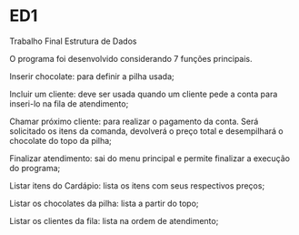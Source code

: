 # ED1
Trabalho Final Estrutura de Dados

O programa foi desenvolvido considerando 7 funções principais. 

Inserir chocolate: para definir a pilha usada;  

Incluir um cliente: deve ser usada quando um cliente pede a conta para inseri-lo na fila de atendimento; 

Chamar próximo cliente: para realizar o pagamento da conta. Será solicitado os itens da comanda, devolverá o preço total e desempilhará o chocolate do topo da pilha; 

Finalizar atendimento: sai do menu principal e permite finalizar a execução do programa; 

Listar itens do Cardápio: lista os itens com seus respectivos preços; 

Listar os chocolates da pilha: lista a partir do topo; 

Listar os clientes da fila: lista na ordem de atendimento; 
